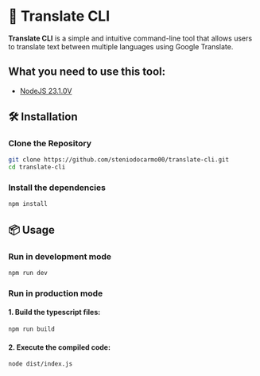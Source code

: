 # 📖 Translate CLI

**Translate CLI** is a simple and intuitive command-line tool that allows users to translate text between multiple languages using Google Translate.

## What you need to use this tool:

- [NodeJS 23.1.0V](https://nodejs.org/pt)

## 🛠️ Installation

### Clone the Repository

```bash
git clone https://github.com/steniodocarmo00/translate-cli.git
cd translate-cli
```

### Install the dependencies

```bash
npm install
```

## 📦 Usage

### Run in development mode

```bash
npm run dev
```

### Run in production mode
#### 1. Build the typescript files:
```bash
npm run build
```
#### 2. Execute the compiled code:
```bash
node dist/index.js
```
